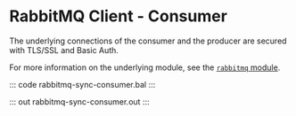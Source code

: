 # RabbitMQ Client - Consumer

The underlying connections of the consumer and the producer are secured with TLS/SSL and Basic Auth.

For more information on the underlying module, see the [`rabbitmq` module](https://lib.ballerina.io/ballerinax/rabbitmq/latest).

::: code rabbitmq-sync-consumer.bal :::

::: out rabbitmq-sync-consumer.out :::
